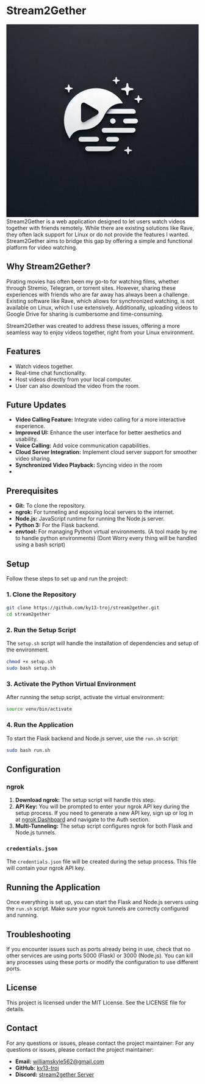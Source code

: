# Stream2Gether
![stream2gether](stream2gether.jpeg)
Stream2Gether is a web application designed to let users watch videos together with friends remotely. While there are existing solutions like Rave, they often lack support for Linux or do not provide the features I wanted. Stream2Gether aims to bridge this gap by offering a simple and functional platform for video watching.

## Why Stream2Gether?
Pirating movies has often been my go-to for watching films, whether through Stremio, Telegram, or torrent sites. However, sharing these experiences with friends who are far away has always been a challenge. Existing software like Rave, which allows for synchronized watching, is not available on Linux, which I use extensively. Additionally, uploading videos to Google Drive for sharing is cumbersome and time-consuming.

Stream2Gether was created to address these issues, offering a more seamless way to enjoy videos together, right from your Linux environment.


## Features

- Watch videos together.
- Real-time chat functionality.
- Host videos directly from your local computer.
- User can also download the video from the room.

## Future Updates

- **Video Calling Feature:** Integrate video calling for a more interactive experience.
- **Improved UI:** Enhance the user interface for better aesthetics and usability.
- **Voice Calling:** Add voice communication capabilities.
- **Cloud Server Integration:** Implement cloud server support for smoother video sharing.
- **Synchronized Video Playback:** Syncing video in the room
- 
## Prerequisites

- **Git:** To clone the repository.
- **ngrok:** For tunneling and exposing local servers to the internet.
- **Node.js:** JavaScript runtime for running the Node.js server.
- **Python 3:** For the Flask backend.
- **envtool:** For managing Python virtual environments. (A tool made by me to handle python environments)
(Dont Worry every thing will be handled using a bash script)

## Setup

Follow these steps to set up and run the project:

### 1. Clone the Repository

```bash
git clone https://github.com/ky13-troj/stream2gether.git
cd stream2gether
```

### 2. Run the Setup Script

The `setup.sh` script will handle the installation of dependencies and setup of the environment.
```bash
chmod +x setup.sh
sudo bash setup.sh

```
### 3. Activate the Python Virtual Environment

After running the setup script, activate the virtual environment:
```bash
source venv/bin/activate

```
### 4. Run the Application

To start the Flask backend and Node.js server, use the `run.sh` script:
```bash
sudo bash run.sh

```

## Configuration

### ngrok

1. **Download ngrok:** The setup script will handle this step.
2. **API Key:** You will be prompted to enter your ngrok API key during the setup process. If you need to generate a new API key, sign up or log in at [ngrok Dashboard](https://dashboard.ngrok.com) and navigate to the Auth section.
3. **Multi-Tunneling:** The setup script configures ngrok for both Flask and Node.js tunnels.

### `credentials.json`

The `credentials.json` file will be created during the setup process. This file will contain your ngrok API key.

## Running the Application

Once everything is set up, you can start the Flask and Node.js servers using the `run.sh` script. Make sure your ngrok tunnels are correctly configured and running.

## Troubleshooting

If you encounter issues such as ports already being in use, check that no other services are using ports 5000 (Flask) or 3000 (Node.js). You can kill any processes using these ports or modify the configuration to use different ports.

## License

This project is licensed under the MIT License. See the LICENSE file for details.

## Contact

For any questions or issues, please contact the project maintainer:
For any questions or issues, please contact the project maintainer:

- **Email:** williamskyle562@gmail.com
- **GitHub:** [ky13-troj](https://github.com/ky13-troj)
- **Discord:** [stream2gether Server](https://discord.gg/cT3wXCYZ)
